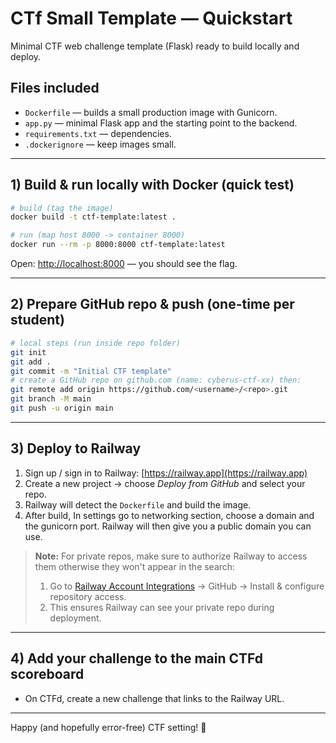 

# CTf Small Template — Quickstart

Minimal CTF web challenge template (Flask) ready to build locally and deploy.

## Files included
- `Dockerfile` — builds a small production image with Gunicorn.
- `app.py` — minimal Flask app and the starting point to the backend.
- `requirements.txt` — dependencies.
- `.dockerignore` — keep images small.

---

## 1) Build & run locally with Docker (quick test)

```bash
# build (tag the image)
docker build -t ctf-template:latest .

# run (map host 8000 -> container 8000)
docker run --rm -p 8000:8000 ctf-template:latest
````

Open: [http://localhost:8000](http://localhost:8000) — you should see the flag.

---

## 2) Prepare GitHub repo & push (one-time per student)

```bash
# local steps (run inside repo folder)
git init
git add .
git commit -m "Initial CTF template"
# create a GitHub repo on github.com (name: cyberus-ctf-xx) then:
git remote add origin https://github.com/<username>/<repo>.git
git branch -M main
git push -u origin main
```
---

## 3) Deploy to Railway

1. Sign up / sign in to Railway: [https://railway.app](https://railway.app)
2. Create a new project → choose *Deploy from GitHub* and select your repo.
3. Railway will detect the `Dockerfile` and build the image. 
4. After build, In settings go to networking section, choose a domain and the gunicorn port. Railway will then give you a public domain you can use.



> **Note:** For private repos, make sure to authorize Railway to access them otherwise they won't appear in the search:
>
> 1. Go to [Railway Account Integrations](https://railway.com/account) → GitHub → Install & configure repository access.
> 2. This ensures Railway can see your private repo during deployment.

---

## 4) Add your challenge to the main CTFd scoreboard

* On CTFd, create a new challenge that links to the Railway URL.

---

Happy (and hopefully error-free) CTF setting! 🙂
